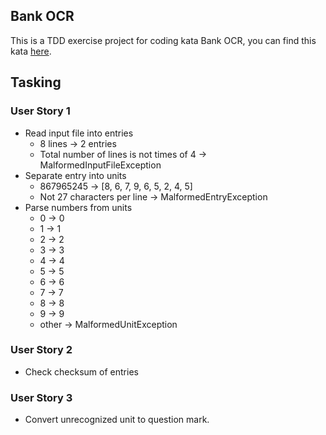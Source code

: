 ## Bank OCR
This is a TDD exercise project for coding kata Bank OCR, you can find this kata [here](http://codingdojo.org/kata/BankOCR/).

## Tasking

### User Story 1
* Read input file into entries
  * 8 lines -> 2 entries
  * Total number of lines is not times of 4 -> MalformedInputFileException 
* Separate entry into units
  * 867965245 -> [8, 6, 7, 9, 6, 5, 2, 4, 5]
  * Not 27 characters per line -> MalformedEntryException
* Parse numbers from units
  * 0 -> 0
  * 1 -> 1
  * 2 -> 2
  * 3 -> 3
  * 4 -> 4
  * 5 -> 5
  * 6 -> 6
  * 7 -> 7
  * 8 -> 8
  * 9 -> 9
  * other -> MalformedUnitException

### User Story 2
* Check checksum of entries

### User Story 3
* Convert unrecognized unit to question mark.
